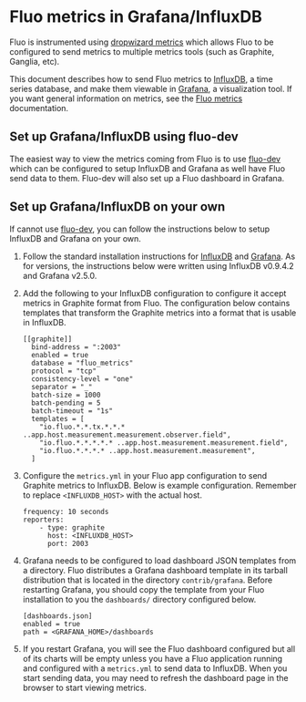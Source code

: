 
# Fluo metrics in Grafana/InfluxDB

Fluo is instrumented using [dropwizard metrics][1] which allows Fluo to be configured
to send metrics to multiple metrics tools (such as Graphite, Ganglia, etc).  

This document describes how to send Fluo metrics to [InfluxDB], a time series database, and make 
them viewable in [Grafana], a visualization tool.  If you want general information on metrics, see the 
[Fluo metrics][2] documentation. 

## Set up Grafana/InfluxDB using fluo-dev

The easiest way to view the metrics coming from Fluo is to use [fluo-dev] which
can be configured to setup InfluxDB and Grafana as well have Fluo send data to
them.  Fluo-dev will also set up a Fluo dashboard in Grafana.

## Set up Grafana/InfluxDB on your own

If cannot use [fluo-dev], you can follow the instructions below to setup InfluxDB and 
Grafana on your own.

1.  Follow the standard installation instructions for [InfluxDB] and [Grafana].  As for versions, 
    the instructions below were written using InfluxDB v0.9.4.2 and Grafana v2.5.0. 

2.  Add the following to your InfluxDB configuration to configure it accept metrics
    in Graphite format from Fluo.  The configuration below contains templates that
    transform the Graphite metrics into a format that is usable in InfluxDB.

    ```
    [[graphite]]
      bind-address = ":2003"
      enabled = true
      database = "fluo_metrics"
      protocol = "tcp"
      consistency-level = "one"
      separator = "_"
      batch-size = 1000
      batch-pending = 5
      batch-timeout = "1s"
      templates = [
        "io.fluo.*.*.tx.*.*.* ..app.host.measurement.measurement.observer.field",
        "io.fluo.*.*.*.*.* ..app.host.measurement.measurement.field",
        "io.fluo.*.*.*.* ..app.host.measurement.measurement",
      ]
    ```

3. Configure the `metrics.yml` in your Fluo app configuration to send Graphite 
   metrics to InfluxDB.  Below is example configuration. Remember to replace
   `<INFLUXDB_HOST>` with the actual host.

    ```
    frequency: 10 seconds
    reporters:
        - type: graphite
          host: <INFLUXDB_HOST>
          port: 2003
    ```

4.  Grafana needs to be configured to load dashboard JSON templates from a
    directory.  Fluo distributes a Grafana dashboard template in its tarball 
    distribution that is located in the directory `contrib/grafana`. Before
    restarting Grafana, you should copy the template from your Fluo installation
    to you the `dashboards/` directory configured below.

    ```
    [dashboards.json]
    enabled = true
    path = <GRAFANA_HOME>/dashboards
    ```

5.  If you restart Grafana, you will see the Fluo dashboard configured but all of its charts will 
    be empty unless you have a Fluo application running and configured with a `metrics.yml` to send 
    data to InfluxDB.  When you start sending data, you may need to refresh the dashboard page in 
    the browser to start viewing metrics.

[1]: https://dropwizard.github.io/metrics/3.1.0/
[2]: metrics.md
[fluo-dev]: https://github.com/fluo-io/fluo-dev
[Grafana]: http://grafana.org/
[InfluxDB]: https://influxdb.com/
